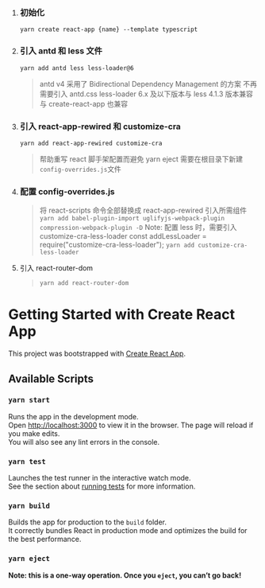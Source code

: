1. ### 初始化
   `yarn create react-app {name} --template typescript`
2. ### 引入 antd 和 less 文件
   `yarn add antd less less-loader@6`
   > antd v4 采用了 Bidirectional Dependency Management 的方案 不再需要引入 antd.css
   > less-loader 6.x 及以下版本与 less 4.1.3 版本兼容 与 create-react-app 也兼容
3. ### 引入 react-app-rewired 和 customize-cra
   `yarn add react-app-rewired customize-cra`
   > 帮助重写 react 脚手架配置而避免 yarn eject
   > 需要在根目录下新建`config-overrides.js`文件
4. ### 配置 config-overrides.js
   > 将 react-scripts 命令全部替换成 react-app-rewired
   > 引入所需组件
   > `yarn add babel-plugin-import uglifyjs-webpack-plugin compression-webpack-plugin -D`
   > Note: 配置 less 时，需要引入 customize-cra-less-loader
   > const addLessLoader = require("customize-cra-less-loader");
   > `yarn add customize-cra-less-loader`
5. 引入 react-router-dom
   > `yarn add react-router-dom`

<!-- //////////////////////////////////////////////////////////////// -->

# Getting Started with Create React App

This project was bootstrapped with [Create React App](https://github.com/facebook/create-react-app).

## Available Scripts

### `yarn start`

Runs the app in the development mode.\
Open [http://localhost:3000](http://localhost:3000) to view it in the browser.
The page will reload if you make edits.\
You will also see any lint errors in the console.

### `yarn test`

Launches the test runner in the interactive watch mode.\
See the section about [running tests](https://facebook.github.io/create-react-app/docs/running-tests) for more information.

### `yarn build`

Builds the app for production to the `build` folder.\
It correctly bundles React in production mode and optimizes the build for the best performance.

### `yarn eject`

**Note: this is a one-way operation. Once you `eject`, you can’t go back!**

